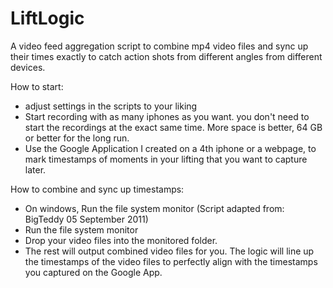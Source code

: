 # LiftLogic
A video feed aggregation script to combine mp4 video files and sync up their times exactly to catch action shots from different angles from different devices.


How to start:
- adjust settings in the scripts to your liking
- Start recording with as many iphones as you want. you don't need to start the recordings at the exact same time. More space is better, 64 GB or better for the long run.
- Use the Google Application I created on a 4th iphone or a webpage, to mark timestamps of moments in your lifting that you want to capture later.

How to combine and sync up timestamps:
- On windows, Run the file system monitor (Script adapted from: BigTeddy 05 September 2011)
- Run the file system monitor
- Drop your video files into the monitored folder. 
- The rest will output combined video files for you. The logic will line up the timestamps of the video files to perfectly align with the timestamps you captured on the Google App.
